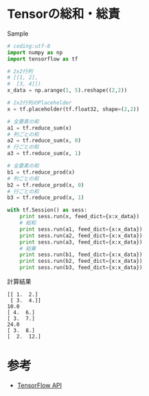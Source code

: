 # Tensorの総和・総責

Sample

```python
# coding:utf-8
import numpy as np
import tensorflow as tf

# 2x2行列
# [[1, 2],
#  [3, 4]])
x_data = np.arange(1, 5).reshape((2,2))

# 2x2行列のPlaceholder
x = tf.placeholder(tf.float32, shape=(2,2))

# 全要素の和
a1 = tf.reduce_sum(x)
# 列ごとの和
a2 = tf.reduce_sum(x, 0)
# 行ごとの和
a3 = tf.reduce_sum(x, 1)

# 全要素の和
b1 = tf.reduce_prod(x)
# 列ごとの和
b2 = tf.reduce_prod(x, 0)
# 行ごとの和
b3 = tf.reduce_prod(x, 1)

with tf.Session() as sess:
    print sess.run(x, feed_dict={x:x_data})
    # 総和
    print sess.run(a1, feed_dict={x:x_data})
    print sess.run(a2, feed_dict={x:x_data})
    print sess.run(a3, feed_dict={x:x_data})
    # 総乗
    print sess.run(b1, feed_dict={x:x_data})
    print sess.run(b2, feed_dict={x:x_data})
    print sess.run(b3, feed_dict={x:x_data})
```

計算結果

```shell
[[ 1.  2.]
 [ 3.  4.]]
10.0
[ 4.  6.]
[ 3.  7.]
24.0
[ 3.  8.]
[  2.  12.]
```

# 参考

* [TensorFlow API](https://www.tensorflow.org/versions/master/api_docs/python/math_ops.html#reduce_sum)